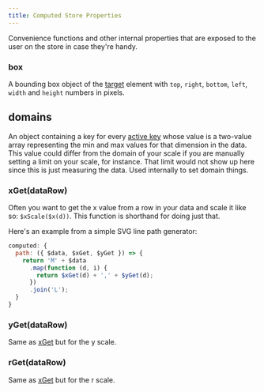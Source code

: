 ```yaml
---
title: Computed Store Properties
---
```


Convenience functions and other internal properties that are exposed to the user on the store in case they're handy.

### box

A bounding box object of the [target](#target) element with `top`, `right`, `bottom`, `left`, `width` and `height` numbers in pixels.

## domains

An object containing a key for every [active key](#activeKeys) whose value is a two-value array representing the min and max values for that dimension in the data. This value could differ from the domain of your scale if you are manually setting a limit on your scale, for instance. That limit would not show up here since this is just measuring the data. Used internally to set domain things.

### xGet(dataRow)

Often you want to get the x value from a row in your data and scale it like so: `$xScale($x(d))`. This function is shorthand for doing just that.

Here's an example from a simple SVG line path generator:

```js
computed: {
  path: ({ $data, $xGet, $yGet }) => {
    return 'M' + $data
      .map(function (d, i) {
        return $xGet(d) + ',' + $yGet(d);
      })
      .join('L');
  }
}
```

### yGet(dataRow)

Same as [xGet](#xGet) but for the y scale.

### rGet(dataRow)

Same as [xGet](#xGet) but for the r scale.

